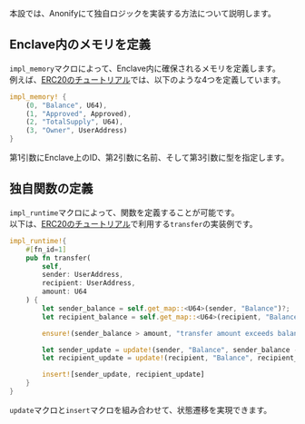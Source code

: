 
本設では、Anonifyにて独自ロジックを実装する方法について説明します。


## Enclave内のメモリを定義

`impl_memory`マクロによって、Enclave内に確保されるメモリを定義します。  
例えば、[ERC20のチュートリアル](/Tutorials/ERC20/)では、以下のような4つを定義しています。

```rust
impl_memory! {
    (0, "Balance", U64),
    (1, "Approved", Approved),
    (2, "TotalSupply", U64),
    (3, "Owner", UserAddress)
}
```

第1引数にEnclave上のID、第2引数に名前、そして第3引数に型を指定します。

## 独自関数の定義

`impl_runtime`マクロによって、関数を定義することが可能です。  
以下は、[ERC20のチュートリアル](/Tutorials/ERC20/transfer/)で利用する`transfer`の実装例です。


```rust
impl_runtime!{
    #[fn_id=1]
    pub fn transfer(
        self,
        sender: UserAddress,
        recipient: UserAddress,
        amount: U64
    ) {
        let sender_balance = self.get_map::<U64>(sender, "Balance")?;
        let recipient_balance = self.get_map::<U64>(recipient, "Balance")?;

        ensure!(sender_balance > amount, "transfer amount exceeds balance.");

        let sender_update = update!(sender, "Balance", sender_balance - amount);
        let recipient_update = update!(recipient, "Balance", recipient_balance + amount);

        insert![sender_update, recipient_update]
    }
}
```

`update`マクロと`insert`マクロを組み合わせて、状態遷移を実現できます。